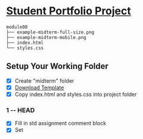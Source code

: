 # [Student Portfolio Project](https://mtsac.instructure.com/courses/144605/modules/items/6501755)
```
module08
├── example-midterm-full-size.png  
├── example-midterm-mobile.png  
├── index.html  
└── styles.css
```

## Setup Your Working Folder

* [X] Create "midterm" folder
* [X] [Download Template](https://github.com/sc137/cisw17-class-files/tree/main/module08)
* [X] Copy index.html and styles.css into project folder

### 1 -- HEAD
* [X] Fill in std assignment comment block
* [X] Set <title> to "<Your Name>'s Portfolio"
* [X] Select [modern web font](fonts.google.com)
* [X] Add web font link info

### 2 -- ABOUT / PROFILE
* [X] Edit your name
* [X] Add point about yourself
	* consider title, major, or planned profession
	- *(E.g. Future Front-end Developer, or Webmaster & Web designer)*
* [X] Mention something about your educational or professional goals.
* [X] Say something fun about yourself.

### 3 -- PROJECTS / PORTFOLIO
* [X] Complete 3+ unique project items in this section
	- Database Project: CCAEJ with Rylan and Yvette
		- Desc: The GitHub repo is private due to the sensitivity of the contained data. It used an Ubuntu Server for backend file management, RDBMS hosting, and an Apache instance, all in Docker containers to serve an interactive front-end for a non-profit called CCAEJ. This project was spearheaded by the wonderful Yvette Vargas, a UCI-graduate that is currently studying at UC Berkeley.
		- Pic:  https://i.imgur.com/b5EItXw.png
		- Link: https://i.imgur.com/b5EItXw.png
	- Collaborative Project: Painted Nomads (Music Collective)
		- Desc: This is an audio/visual label that sought to unite, enhance, and promote artists with minds and tastes aligned with mine and my friend's. It features three main "Nomads", us included, and showcases the arts of impressive individuals that caught our fancy. The aim: "to push into reality anything that tells a story."
		- Pic: https://i1.sndcdn.com/avatars-000563810976-svwrap-t500x500.jpg
		- Link: https://www.instagram.com/paintednomads
	- Bedroom Producer Project: RoTa
		- Desc: My alias is rommyRoTa. It used to be just RoTa. Since I have less than a few hundred followers, I might change the alias again, since it's a little undecided. But here's a my repository of music. Been producing since 6th grade.
		- Pic:  https://i1.sndcdn.com/avatars-000152528654-z7aefq-t500x500.jpg
		- Link: https://soundcloud.com/desertedfox/whenever-it-feels-right-demo
	* <h3>:		Project name
	* <img>:	add image for each project
	* <a>:		add link for each button
	* <p>:		description

### 4 -- EDUCATION & CERTIFICATIONS
* [X] Include education info
* [X] Include your active Mt. SAC program(s)
* [X] List currently enrolled class(es)

### 5 -- CONTACT INFO / SOCIAL MEDIA
* [X] Include email in "mailto:" link
* [X] Include Instagram, Twitter, and LinkedIn URLs

### 6 -- Customize styles.css
* [X] [Choose a color palette](https://coolors.co/)
    * [X] Select "Start the Generator"
    * [X] Use spacebar to generate new palettes
    * [X] Paste URL as comment
* [X] Paste all indiv. color palette hex codes + color name as comment
* Suggested: add helper note to specify color
	- (e.g.: #B4656F - Popstar - kind of light maroon)
	* Comment block sample:
		```
		COLOR PALETTE
		https://coolors.co/ffffff-ffe8d1-568ea3-68c3d4-826251
		#F7FFF7 - almost white
		#343434 - dark gray - almost black
		#FFE8D1 - bisque - offwhite
		#568EA3 - Blue Munsell
		#68C3D4 - Middle Blue
		#826251 - Raw Umber
		```
* [X] Modify proj. colors in CSS file properties
	- (*example guide*)[https://s3-us-west-1.amazonaws.com/files.3cmedia/u_673/18222/midterm_example.png]
	* Contrast light font colors on dark bg's and vice versa.
* [X] Add selected google font(s)

#### Profile / Projects / Education
* [X] Vary section bg colors
	* [X] alt light / dark bg colors
	* [X] alt, contrasting font colors
* [X] Assign dark gray bg color to footer with "almost white" font color
* Notice diff color choice for the .btn:hover selector.

##### SUBMITTING YOUR WORK
* [X] upload midterm.zip

##### BEGINNING AND ENDING EXAMPLES
[*example of template with color and some data*](https://s3-us-west-1.amazonaws.com/files.3cmedia/u_673/18222/midterm_example.png)

###### EXTRA CREDIT OPPORTUNITY
* +5 -- Host on GitHub: submit git-pages URL in text box with label "Extra Credit"
* +5 -- Customized Fonts
	* [X] diff Google fonts for header than the rest of the project
	* [X] diff font-family for headings (h2, h3, etc.)
	* [X] diff font-family for remaining text
	* [ ] add note in submission with font usage (all three choices)
	* Font usage:
		- Playfair Display
		- Cormorant Unicase
		- Fira Mono
		- Doto